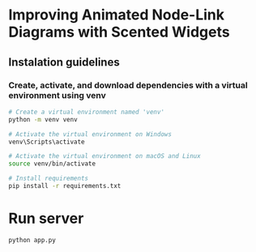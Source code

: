 # Improving Animated Node-Link Diagrams with Scented Widgets

## Instalation guidelines

### Create, activate, and download dependencies with a virtual environment using venv

```bash
# Create a virtual environment named 'venv'
python -m venv venv

# Activate the virtual environment on Windows
venv\Scripts\activate

# Activate the virtual environment on macOS and Linux
source venv/bin/activate

# Install requirements
pip install -r requirements.txt
```

# Run server 
```bash
python app.py
```
